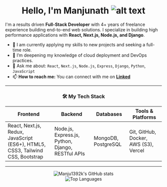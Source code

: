 
<div align="center">

# Hello, I'm Manjunath ![alt text](https://github.com/Manju1392k/Manju1392k/assets/66934377/3676734b-c403-47a7-93c9-d10c58cb1d64)

</div>

I'm a results driven **Full-Stack Developer** with 4+ years of freelance experience building end-to-end web solutions. I specialize in building high performance applications with **React, Next.js, Node.js, and Django**.

*   🔭 I am currently applying my skills to new projects and seeking a full-time role.
*   🌱 I’m deepening my knowledge of cloud deployment and DevOps practices.
*   💬 Ask me about: `React`, `Next.js`, `Node.js`, `Express`, `Django`, `Python`, `JavaScript`
*   📫 **How to reach me:** You can connect with me on <a target="_blank" href="https://www.linkedin.com/in/manjunath139/"> **Linked** </a>

---

<div align="center">

### 🛠️ My Tech Stack

| Frontend                                       | Backend                                            | Databases              | Tools & Platforms                            |
| ---------------------------------------------- | -------------------------------------------------- | ---------------------- | -------------------------------------------- |
| React, Next.js, Redux, JavaScript (ES6+), HTML5, CSS3, Tailwind CSS, Bootstrap           | Node.js, Express.js, Python, Django, RESTful APIs  | MongoDB, PostgreSQL    | Git, GitHub, Docker, AWS (S3), Vercel        |

</div>

---

<div align="center">
  
  <img src="https://github-readme-stats.vercel.app/api?username=Manju1392k&show_icons=true&title_color=3382ed&text_color=000000&icon_color=3382ed&bg_color=ffffff&hide_border=true&show_icons=true" alt="Manju1392k's GitHub stats" />
  
  </div>

  <div align="center">
    
  <img src="https://github-readme-stats.vercel.app/api/top-langs/?username=Manju1392k&layout=compact&theme=vision-friendly-light" alt="Top Languages" />

</div>
